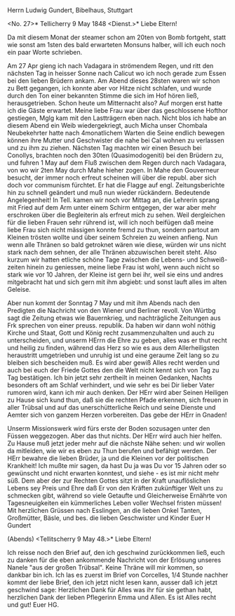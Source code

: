 Herrn Ludwig Gundert, Bibelhaus, Stuttgart

<No. 27>* Tellicherry 9 May 1848
 <Dienst.>*
Liebe Eltern!

Da mit diesem Monat der steamer schon am 20ten von Bomb fortgeht, statt wie sonst am 1sten des bald erwarteten Monsuns halber, will ich euch noch ein paar Worte schrieben.

Am 27 Apr gieng ich nach Vadagara in strömendem Regen, und ritt den nächsten Tag in heisser Sonne nach Calicut wo ich noch gerade zum Essen bei den lieben Brüdern ankam. Am Abend dieses 28sten waren wir schon zu Bett gegangen, ich konnte aber vor Hitze nicht schlafen, und wurde durch den Ton einer bekannten Stimme die sich im Hof hören ließ, herausgetrieben. Schon heute um Mitternacht also? Auf morgen erst hatte ich die Gäste erwartet. Meine liebe Frau war über das geschlossene Hofthor gestiegen, Mglg kam mit den Lastträgern eben nach. Nicht blos ich habe an diesem Abend ein Weib wiedergekriegt, auch Micha unser Chombala Neubekehrter hatte nach 4monatlichem Warten die Seine endlich bewegen können ihre Mutter und Geschwister die nahe bei Cal wohnen zu verlassen und zu ihm zu ziehen. Nächsten Tag machten wir einen Besuch bei Conollys, brachten noch den 30ten (Quasimodogeniti) bei den Brüdern zu, und fuhren 1 May auf dem Fluß zwischen dem Regen durch nach Vadagara, von wo wir 2ten May durch Mahe hieher zogen. In Mahe den Gouverneur besucht, der immer noch erfreut scheinen will über die republ. aber sich doch vor communism fürchtet. Er hat die Flagge auf engl. Zeitungsberichte hin zu schnell geändert und muß nun wieder rückändern. Bedeutende Angelegenheit! In Tell. kamen wir noch vor Mittag an, die Lehrerin sprang mit Fried auf dem Arm unter einem Schirm entgegen, der war aber mehr erschroken über die Begleiterin als erfreut mich zu sehen. Weil dergleichen für die lieben Frauen sehr rührend ist, will ich noch beifügen daß meine liebe Frau sich nicht mässigen konnte fremd zu thun, sondern partout am Kleinen trösten wollte und über seinem Schreien zu weinen anfieng. Nun wenn alle Thränen so bald getroknet wären wie diese, würden wir uns nicht stark nach dem sehnen, der alle Thränen abzuwischen bereit steht. Also kurzum wir hatten etliche schöne Tage zwischen die Lebens- und Schweiß-zeiten hinein zu geniessen, meine liebe Frau ist wohl, wenn auch nicht so stark wie vor 10 Jahren, der Kleine ist gern bei ihr, weil sie eins und andres mitgebracht hat und sich gern mit ihm abgiebt: und sonst lauft alles im alten Geleise.

Aber nun kommt der Sonntag 7 May und mit ihm Abends nach den Predigten die Nachricht von den Wiener und Berliner revoll. Von Würtbg sagt die Zeitung etwas wie Bauernkrieg, und nachträgliche Zeitungen aus Frk sprechen von einer preuss. republik. Da haben wir dann wohl nöthig Kirche und Staat, Gott und König recht zusammenzuhalten und auch zu unterscheiden, und unserm HErrn die Ehre zu geben, alles was er thut recht und heilig zu finden, während das Herz so wie es aus dem Allerheiligsten heraustritt umgetrieben und unruhig ist und eine geraume Zeit lang so zu bleiben sich bescheiden muß. Es wird aber gewiß Alles recht werden und auch bei euch der Friede Gottes den die Welt nicht kennt sich von Tag zu Tag bestätigen. Ich bin jetzt sehr zertheilt in meinen Gedanken, Nachts besonders oft am Schlaf verhindert, und wie sehr es bei Dir lieber Vater rumoren wird, kann ich mir auch denken. Der HErr wird aber Seinen Heiligen zu Hause sich kund thun, daß sie die rechten Pfade erkennen, sich freuen in aller Trübsal und auf das unerschütterliche Reich und seine Dienste und Aemter sich von ganzem Herzen vorbereiten. Das gebe der HErr in Gnaden!

Unserm Missionswerk wird fürs erste der Boden sozusagen unter den Füssen weggezogen. Aber das thut nichts. Der HErr wird auch hier helfen. Zu Hause muß jetzt jeder mehr auf die nächste Nähe sehen: und wir wollen da mitleiden, wie wir es eben zu Thun berufen und befähigt werden. Der HErr bewahre die lieben Brüder, ja und die Kleinen vor der politischen Krankheit! Ich mußte mir sagen, da hast Du ja was Du vor 15 Jahren oder so gewünscht und nicht erwarten konntest, und siehe - es ist mir nicht mehr süß. Dem aber der zur Rechten Gottes sitzt in der Kraft unauflöslichen Lebens sey Preis und Ehre daß Er von den Kräften zukünftiger Welt uns zu schmecken gibt, während so viele Getaufte und Gleicherweise Ernährte von Tagesneuigkeiten ein kümmerliches Leben voller Wechsel fristen müssen!
Mit herzlichen Grüssen nach Esslingen, an die lieben Onkel Tanten, Großmütter, Bäsle, und bes. die lieben Geschwister und Kinder
 Euer H Gundert


 (Abends) <Tellitscherry 9 May 48.>*
Liebe Eltern!

Ich reisse noch den Brief auf, den ich geschwind zurückkommen ließ, euch zu danken für die eben ankommende Nachricht von der Erlösung unseres Nanele "aus der großen Trübsal". Keine Thräne will mir kommen, so dankbar bin ich. Ich las es zuerst im Brief von Corcelles, 1/4 Stunde nachher kommt der liebe Brief, den ich jetzt nicht lesen kann, ausser daß ich jetzt geschwind sage: Herzlichen Dank für Alles was ihr für sie gethan habt, herzlichen Dank der lieben Pflegerinn Emma und Allen. Es ist Alles recht und gut!  Euer HG.

